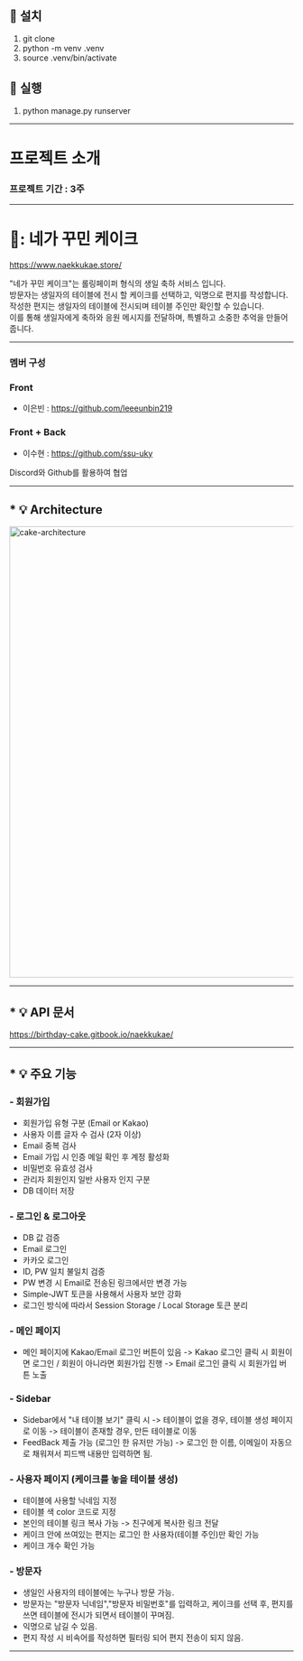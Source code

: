 
## 📍 설치
1. git clone
2. python -m venv .venv
3. source .venv/bin/activate

## 📍 실행
1. python manage.py runserver

---

# 프로젝트 소개
### 프로젝트 기간 : 3주

---

# 🎂: 네가 꾸민 케이크 

<https://www.naekkukae.store/>

"네가 꾸민 케이크"는 롤링페이퍼 형식의 생일 축하 서비스 입니다. <br>
방문자는 생일자의 테이블에 전시 할 케이크를 선택하고, 익명으로 편지를 작성합니다. <br>
작성한 편지는 생일자의 테이블에 전시되며 테이블 주인만 확인할 수 있습니다. <br>
이를 통해 생일자에게 축하와 응원 메시지를 전달하며, 특별하고 소중한 추억을 만들어 줍니다. <br>

---

### 멤버 구성 

### Front 

- 이은빈 : <https://github.com/leeeunbin219>

### Front + Back 

- 이수현 : <https://github.com/ssu-uky>

Discord와 Github를 활용하여 협업


----

## * :bulb: Architecture

<img width="800" alt="cake-architecture" 
src="https://i.postimg.cc/BQHLx0YF/cake-architecture.png">

----

## * :bulb: API 문서 
 
<https://birthday-cake.gitbook.io/naekkukae/>

---

## * :bulb: 주요 기능 

 ### - 회원가입 
   - 회원가입 유형 구분 (Email or Kakao)
   - 사용자 이름 글자 수 검사 (2자 이상) 
   - Email 중복 검사
   - Email 가입 시 인증 메일 확인 후 계정 활성화
   - 비밀번호 유효성 검사 
   - 관리자 회원인지 일반 사용자 인지 구분 
   - DB 데이터 저장

    
 ### - 로그인 & 로그아웃
   - DB 값 검증
   - Email 로그인
   - 카카오 로그인
   - ID, PW 일치 불일치 검증
   - PW 변경 시 Email로 전송된 링크에서만 변경 가능
   - Simple-JWT 토큰을 사용해서 사용자 보안 강화
   - 로그인 방식에 따라서 Session Storage / Local Storage 토큰 분리


 ### - 메인 페이지
   - 메인 페이지에 Kakao/Email 로그인 버튼이 있음
        -> Kakao 로그인 클릭 시 회원이면 로그인 / 회원이 아니라면 회원가입 진행
        -> Email 로그인 클릭 시 회원가입 버튼 노출


 ### - Sidebar
   - Sidebar에서 "내 테이블 보기" 클릭 시
        -> 테이블이 없을 경우, 테이블 생성 페이지로 이동
        -> 테이블이 존재할 경우, 만든 테이블로 이동
   - FeedBack 제출 가능 (로그인 한 유저만 가능)
        -> 로그인 한 이름, 이메일이 자동으로 채워져서 피드백 내용만 입력하면 됨.

   
 ### - 사용자 페이지 (케이크를 놓을 테이블 생성)
   - 테이블에 사용할 닉네임 지정
   - 테이블 색 color 코드로 지정
   - 본인의 테이블 링크 복사 가능 -> 친구에게 복사한 링크 전달
   - 케이크 안에 쓰여있는 편지는 로그인 한 사용자(테이블 주인)만 확인 가능
   - 케이크 개수 확인 가능

 
 ### - 방문자
   - 생일인 사용자의 테이블에는 누구나 방문 가능.
   - 방문자는 "방문자 닉네임","방문자 비밀번호"를 입력하고, 케이크를 선택 후, 편지를 쓰면 테이블에 전시가 되면서 테이블이 꾸며짐.
   - 익명으로 남길 수 있음.
   - 편지 작성 시 비속어를 작성하면 필터링 되어 편지 전송이 되지 않음.

---

